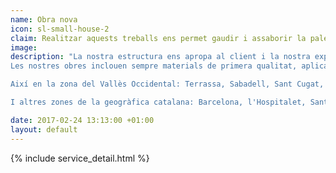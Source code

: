 ```yaml
---
name: Obra nova
icon: sl-small-house-2
claim: Realitzar aquests treballs ens permet gaudir i assaborir la paleta en la seva paraula més plena.
image: 
description: "La nostra estructura ens apropa al client i la nostra experiència ens permet integrar la construcció tradicional amb la introducció de nous, i moderns projectes.
Les nostres obres inclouen sempre materials de primera qualitat, aplicats tant al que es veu com al que no es veu, i un treball molt acurat a més d'exquisit. Ambdues característiques són la base de la nostra trajectòria, donant un resultat òptim del qual estem plenament satisfets.

Així en la zona del Vallès Occidental: Terrassa, Sabadell, Sant Cugat, Bellaterra, La Floresta, Matadepera, Sant Quirce.

I altres zones de la geogràfica catalana: Barcelona, l'Hospitalet, Santpedor, Esplugues i més, hi ha obres realitzades per nosaltres que són un fidel reflex de les paraules descrites."

date: 2017-02-24 13:13:00 +01:00
layout: default
---
```


{% include service_detail.html %}
